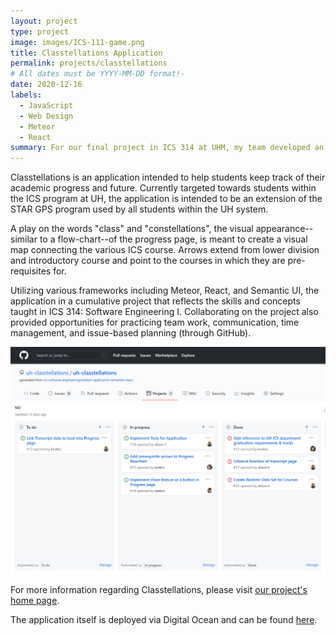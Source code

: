 ```yaml
---
layout: project
type: project
image: images/ICS-111-game.png
title: Classtellations Application
permalink: projects/classtellations
# All dates must be YYYY-MM-DD format!-
date: 2020-12-16
labels:
  - JavaScript
  - Web Design
  - Meteor
  - React
summary: For our final project in ICS 314 at UHM, my team developed an application for a flow-chart inspired view of academic progress.
---
```


Classtellations is an application intended to help students keep track of their academic progress and future. Currently targeted towards students within the ICS program at UH, the application is intended to be an extension of the STAR GPS program used by all students within the UH system.

A play on the words "class" and "constellations", the visual appearance--similar to a flow-chart--of the progress page, is meant to create a visual map connecting the various ICS course. Arrows extend from lower division and introductory course and point to the courses in which they are pre-requisites for.

Utilizing various frameworks including Meteor, React, and Semantic UI, the application in a cumulative project that reflects the skills and concepts taught in ICS 314: Software Engineering I. Collaborating on the project also provided opportunities for practicing team work, communication, time management, and issue-based planning (through GitHub).

<img class="ui right floated rounded image" src="../images/github-issues.png">

For more information regarding Classtellations, please visit [our project's home page](https://uh-classtellations.github.io/).

The application itself is deployed via Digital Ocean and can be found [here](https://classtellations.xyz/#/).


